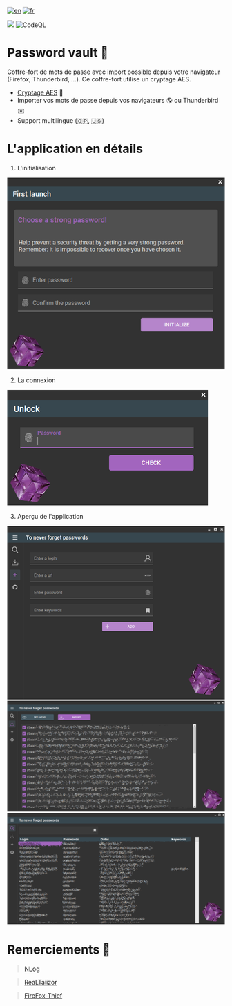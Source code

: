 [![en](https://img.shields.io/badge/lang-en-red.svg)](https://github.com/DevElkami/PasswordVault/blob/master/README.md)
[![fr](https://img.shields.io/badge/lang-fr-blue.svg)](https://github.com/DevElkami/PasswordVault/blob/master/README.fr-fr.md)

![](https://github.com/DevElkami/PasswordVault/actions/workflows/workflow.yml/badge.svg?branch=master)
![CodeQL](https://github.com/DevElkami/MesConges/actions/workflows/codeql.yml/badge.svg)

# Password vault :ice_cube:
Coffre-fort de mots de passe avec import possible depuis votre navigateur (Firefox, Thunderbird, ...). Ce coffre-fort utilise un cryptage AES.

* [Cryptage AES](https://fr.wikipedia.org/wiki/Advanced_Encryption_Standard) :key:
* Importer vos mots de passe depuis vos navigateurs :earth_americas: ou Thunderbird :envelope:
* Support multilingue (:clipperton_island:, :us:)

# L'application en détails

1. L'initialisation

![](https://github.com/DevElkami/PasswordVault/blob/master/vault.png)

2. La connexion

![](https://github.com/DevElkami/PasswordVault/blob/master/vault-pwd.png)

3. Aperçu de l'application

![](https://github.com/DevElkami/PasswordVault/blob/master/vault-add.png)
![](https://github.com/DevElkami/PasswordVault/blob/master/vault-import.png)
![](https://github.com/DevElkami/PasswordVault/blob/master/vault-main.png)



# Remerciements  :pray:

> [NLog](https://github.com/NLog)

> [ReaLTaiizor](https://github.com/Taiizor/ReaLTaiizor)

> [FireFox-Thief](https://github.com/LimerBoy/FireFox-Thief)

